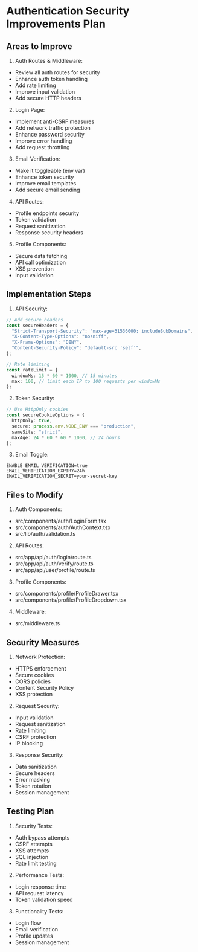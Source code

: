 # Authentication Security Improvements Plan

## Areas to Improve

1. Auth Routes & Middleware:

- Review all auth routes for security
- Enhance auth token handling
- Add rate limiting
- Improve input validation
- Add secure HTTP headers

2. Login Page:

- Implement anti-CSRF measures
- Add network traffic protection
- Enhance password security
- Improve error handling
- Add request throttling

3. Email Verification:

- Make it toggleable (env var)
- Enhance token security
- Improve email templates
- Add secure email sending

4. API Routes:

- Profile endpoints security
- Token validation
- Request sanitization
- Response security headers

5. Profile Components:

- Secure data fetching
- API call optimization
- XSS prevention
- Input validation

## Implementation Steps

1. API Security:

```typescript
// Add secure headers
const secureHeaders = {
  "Strict-Transport-Security": "max-age=31536000; includeSubDomains",
  "X-Content-Type-Options": "nosniff",
  "X-Frame-Options": "DENY",
  "Content-Security-Policy": "default-src 'self'",
};

// Rate limiting
const rateLimit = {
  windowMs: 15 * 60 * 1000, // 15 minutes
  max: 100, // limit each IP to 100 requests per windowMs
};
```

2. Token Security:

```typescript
// Use HttpOnly cookies
const secureCookieOptions = {
  httpOnly: true,
  secure: process.env.NODE_ENV === "production",
  sameSite: "strict",
  maxAge: 24 * 60 * 60 * 1000, // 24 hours
};
```

3. Email Toggle:

```env
ENABLE_EMAIL_VERIFICATION=true
EMAIL_VERIFICATION_EXPIRY=24h
EMAIL_VERIFICATION_SECRET=your-secret-key
```

## Files to Modify

1. Auth Components:

- src/components/auth/LoginForm.tsx
- src/components/auth/AuthContext.tsx
- src/lib/auth/validation.ts

2. API Routes:

- src/app/api/auth/login/route.ts
- src/app/api/auth/verify/route.ts
- src/app/api/user/profile/route.ts

3. Profile Components:

- src/components/profile/ProfileDrawer.tsx
- src/components/profile/ProfileDropdown.tsx

4. Middleware:

- src/middleware.ts

## Security Measures

1. Network Protection:

- HTTPS enforcement
- Secure cookies
- CORS policies
- Content Security Policy
- XSS protection

2. Request Security:

- Input validation
- Request sanitization
- Rate limiting
- CSRF protection
- IP blocking

3. Response Security:

- Data sanitization
- Secure headers
- Error masking
- Token rotation
- Session management

## Testing Plan

1. Security Tests:

- Auth bypass attempts
- CSRF attempts
- XSS attempts
- SQL injection
- Rate limit testing

2. Performance Tests:

- Login response time
- API request latency
- Token validation speed

3. Functionality Tests:

- Login flow
- Email verification
- Profile updates
- Session management
